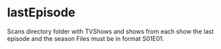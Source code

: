 # lastEpisode
Scans directory folder with TVShows and shows from each show the last episode and the season
Files must be in format S01E01. 
